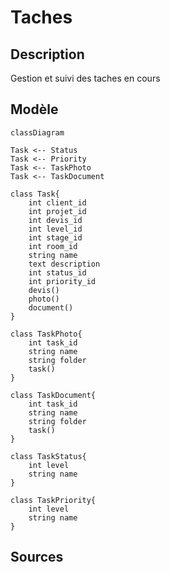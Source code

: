 # Taches

## Description

Gestion et suivi des taches en cours

## Modèle

```mermaid
classDiagram

Task <-- Status
Task <-- Priority
Task <-- TaskPhoto
Task <-- TaskDocument

class Task{
    int client_id
    int projet_id
    int devis_id
    int level_id
    int stage_id
    int room_id
    string name
    text description
    int status_id
    int priority_id
    devis()
    photo()
    document()
}

class TaskPhoto{
    int task_id
    string name
    string folder
    task()
}

class TaskDocument{
    int task_id
    string name
    string folder
    task()
}

class TaskStatus{
    int level
    string name
}

class TaskPriority{
    int level
    string name
}

```

## Sources
<!-- 
* []()
*  -->
